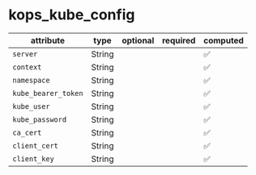 # kops_kube_config

| attribute | type | optional | required | computed |
| --- | --- | --- | --- | --- |
| `server` | String |  |  | :white_check_mark: |
| `context` | String |  |  | :white_check_mark: |
| `namespace` | String |  |  | :white_check_mark: |
| `kube_bearer_token` | String |  |  | :white_check_mark: |
| `kube_user` | String |  |  | :white_check_mark: |
| `kube_password` | String |  |  | :white_check_mark: |
| `ca_cert` | String |  |  | :white_check_mark: |
| `client_cert` | String |  |  | :white_check_mark: |
| `client_key` | String |  |  | :white_check_mark: |
